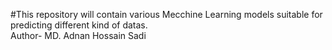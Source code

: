 #This repository will contain various Mecchine Learning models suitable for predicting different kind of datas.
<br>
Author- MD. Adnan Hossain Sadi
